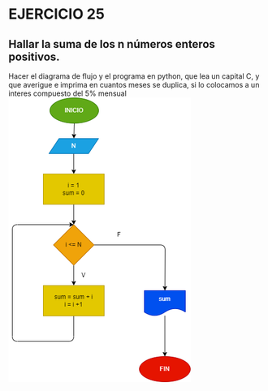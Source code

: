 # EJERCICIO 25
## Hallar la suma de los n números enteros positivos.
Hacer el diagrama de flujo y el programa en python, que lea un capital C, y que averigue e imprima en cuantos meses se duplica, si lo colocamos a un interes compuesto del 5% mensual
![Diagrama de flujo](diagrama.png "Diagrama de flujo")
